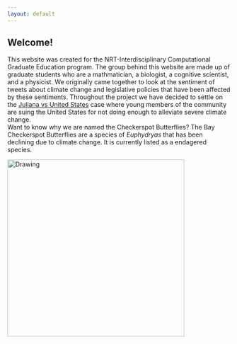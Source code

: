 ```yaml
---
layout: default
---
```


## Welcome!

  This website was created for the NRT-Interdisciplinary Computational Graduate Education program. The group behind this website are made up of graduate students who are a mathmatician, a biologist, a cognitive scientist, and a physicist. We originally came together to look at the sentiment of tweets about climate change and legislative policies that have been affected by these sentiments. Throughout the project we have decided to settle on the [Juliana vs United States](https://www.youthvgov.org/meet-the-youth) case where young members of the community are suing the United States for not doing enough to alleviate severe climate change. <br>
  Want to know why we are named the Checkerspot Butterflies? The Bay Checkerspot Butterflies are a species of *Euphydryas* that has been declining due to climate change. It is currently listed as a endagered species.
  
  

<img src="CheckerSpotButterflies/assets/butterfly.jpg" alt="Drawing" style="width: 400px;"/>  <br>




